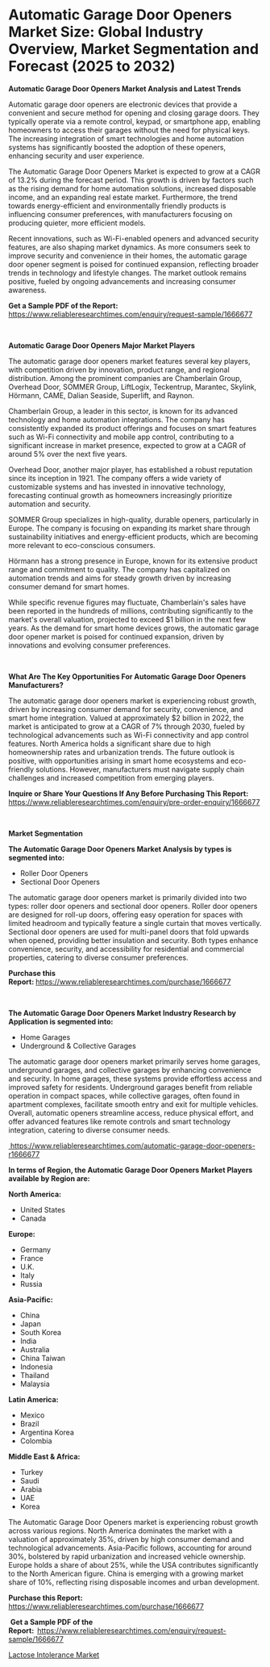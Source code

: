 <p><h1>Automatic Garage Door Openers Market Size: Global Industry Overview, Market Segmentation and Forecast (2025 to 2032)</h1></p><p><strong>Automatic Garage Door Openers Market Analysis and Latest Trends</strong></p>
<p><p>Automatic garage door openers are electronic devices that provide a convenient and secure method for opening and closing garage doors. They typically operate via a remote control, keypad, or smartphone app, enabling homeowners to access their garages without the need for physical keys. The increasing integration of smart technologies and home automation systems has significantly boosted the adoption of these openers, enhancing security and user experience.</p><p>The Automatic Garage Door Openers Market is expected to grow at a CAGR of 13.2% during the forecast period. This growth is driven by factors such as the rising demand for home automation solutions, increased disposable income, and an expanding real estate market. Furthermore, the trend towards energy-efficient and environmentally friendly products is influencing consumer preferences, with manufacturers focusing on producing quieter, more efficient models.</p><p>Recent innovations, such as Wi-Fi-enabled openers and advanced security features, are also shaping market dynamics. As more consumers seek to improve security and convenience in their homes, the automatic garage door opener segment is poised for continued expansion, reflecting broader trends in technology and lifestyle changes. The market outlook remains positive, fueled by ongoing advancements and increasing consumer awareness.</p></p>
<p><strong>Get a Sample PDF of the Report:&nbsp;</strong> <a href="https://www.reliableresearchtimes.com/enquiry/request-sample/1666677?utm_campaign=2232&utm_medium=2&utm_source=Github&utm_content=ia&utm_term=06032025&utm_id=automatic-garage-door-openers">https://www.reliableresearchtimes.com/enquiry/request-sample/1666677</a></p>
<p>&nbsp;</p>
<p><strong>Automatic Garage Door Openers Major Market Players</strong></p>
<p><p>The automatic garage door openers market features several key players, with competition driven by innovation, product range, and regional distribution. Among the prominent companies are Chamberlain Group, Overhead Door, SOMMER Group, LiftLogix, Teckentrup, Marantec, Skylink, Hörmann, CAME, Dalian Seaside, Superlift, and Raynon.</p><p>Chamberlain Group, a leader in this sector, is known for its advanced technology and home automation integrations. The company has consistently expanded its product offerings and focuses on smart features such as Wi-Fi connectivity and mobile app control, contributing to a significant increase in market presence, expected to grow at a CAGR of around 5% over the next five years.</p><p>Overhead Door, another major player, has established a robust reputation since its inception in 1921. The company offers a wide variety of customizable systems and has invested in innovative technology, forecasting continual growth as homeowners increasingly prioritize automation and security.</p><p>SOMMER Group specializes in high-quality, durable openers, particularly in Europe. The company is focusing on expanding its market share through sustainability initiatives and energy-efficient products, which are becoming more relevant to eco-conscious consumers.</p><p>Hörmann has a strong presence in Europe, known for its extensive product range and commitment to quality. The company has capitalized on automation trends and aims for steady growth driven by increasing consumer demand for smart homes.</p><p>While specific revenue figures may fluctuate, Chamberlain's sales have been reported in the hundreds of millions, contributing significantly to the market's overall valuation, projected to exceed $1 billion in the next few years. As the demand for smart home devices grows, the automatic garage door opener market is poised for continued expansion, driven by innovations and evolving consumer preferences.</p></p>
<p>&nbsp;</p>
<p><strong>What Are The Key Opportunities For Automatic Garage Door Openers Manufacturers?</strong></p>
<p><p>The automatic garage door openers market is experiencing robust growth, driven by increasing consumer demand for security, convenience, and smart home integration. Valued at approximately $2 billion in 2022, the market is anticipated to grow at a CAGR of 7% through 2030, fueled by technological advancements such as Wi-Fi connectivity and app control features. North America holds a significant share due to high homeownership rates and urbanization trends. The future outlook is positive, with opportunities arising in smart home ecosystems and eco-friendly solutions. However, manufacturers must navigate supply chain challenges and increased competition from emerging players.</p></p>
<p><strong>Inquire or Share Your Questions If Any Before Purchasing This Report:</strong> <a href="https://www.reliableresearchtimes.com/enquiry/pre-order-enquiry/1666677?utm_campaign=2232&utm_medium=2&utm_source=Github&utm_content=ia&utm_term=06032025&utm_id=automatic-garage-door-openers">https://www.reliableresearchtimes.com/enquiry/pre-order-enquiry/1666677</a></p>
<p>&nbsp;</p>
<p><strong>Market Segmentation</strong></p>
<p><strong>The Automatic Garage Door Openers Market Analysis by types is segmented into:</strong></p>
<p><ul><li>Roller Door Openers</li><li>Sectional Door Openers</li></ul></p>
<p><p>The automatic garage door openers market is primarily divided into two types: roller door openers and sectional door openers. Roller door openers are designed for roll-up doors, offering easy operation for spaces with limited headroom and typically feature a single curtain that moves vertically. Sectional door openers are used for multi-panel doors that fold upwards when opened, providing better insulation and security. Both types enhance convenience, security, and accessibility for residential and commercial properties, catering to diverse consumer preferences.</p></p>
<p><strong>Purchase this Report:&nbsp;</strong><a href="https://www.reliableresearchtimes.com/purchase/1666677?utm_campaign=2232&utm_medium=2&utm_source=Github&utm_content=ia&utm_term=06032025&utm_id=automatic-garage-door-openers">https://www.reliableresearchtimes.com/purchase/1666677</a></p>
<p>&nbsp;</p>
<p><strong>The Automatic Garage Door Openers Market Industry Research by Application is segmented into:</strong></p>
<p><ul><li>Home Garages</li><li>Underground & Collective Garages</li></ul></p>
<p><p>The automatic garage door openers market primarily serves home garages, underground garages, and collective garages by enhancing convenience and security. In home garages, these systems provide effortless access and improved safety for residents. Underground garages benefit from reliable operation in compact spaces, while collective garages, often found in apartment complexes, facilitate smooth entry and exit for multiple vehicles. Overall, automatic openers streamline access, reduce physical effort, and offer advanced features like remote controls and smart technology integration, catering to diverse consumer needs.</p></p>
<p><a href="https://www.reliableresearchtimes.com/automatic-garage-door-openers-r1666677?utm_campaign=2232&utm_medium=2&utm_source=Github&utm_content=ia&utm_term=06032025&utm_id=automatic-garage-door-openers">&nbsp;https://www.reliableresearchtimes.com/automatic-garage-door-openers-r1666677</a></p>
<p><strong>In terms of Region, the Automatic Garage Door Openers Market Players available by Region are:</strong></p>
<p>
    <p> <strong> North America: </strong>
        <ul>
            <li>United States</li>
            <li>Canada</li>
        </ul>
        </p> 
    <p> <strong> Europe: </strong>
        <ul>
            <li>Germany</li>
            <li>France</li>
            <li>U.K.</li>
            <li>Italy</li>
            <li>Russia</li>
        </ul>
        </p> 
    <p> <strong> Asia-Pacific: </strong>
        <ul>
            <li>China</li>
            <li>Japan</li>
            <li>South Korea</li>
            <li>India</li>
            <li>Australia</li>
            <li>China Taiwan</li>
            <li>Indonesia</li>
            <li>Thailand</li>
            <li>Malaysia</li>
        </ul>
        </p> 
    <p> <strong> Latin America: </strong>
        <ul>
            <li>Mexico</li>
            <li>Brazil</li>
            <li>Argentina Korea</li>
            <li>Colombia</li>
        </ul>
        </p> 
    <p> <strong> Middle East & Africa: </strong>
        <ul>
            <li>Turkey</li>
            <li>Saudi</li>
            <li>Arabia</li>
            <li>UAE</li>
            <li>Korea</li>
        </ul>
    </p>
    </p>
<p><p>The Automatic Garage Door Openers market is experiencing robust growth across various regions. North America dominates the market with a valuation of approximately 35%, driven by high consumer demand and technological advancements. Asia-Pacific follows, accounting for around 30%, bolstered by rapid urbanization and increased vehicle ownership. Europe holds a share of about 25%, while the USA contributes significantly to the North American figure. China is emerging with a growing market share of 10%, reflecting rising disposable incomes and urban development.</p></p>
<p><strong>Purchase this Report: </strong><a href="https://www.reliableresearchtimes.com/purchase/1666677?utm_campaign=2232&utm_medium=2&utm_source=Github&utm_content=ia&utm_term=06032025&utm_id=automatic-garage-door-openers">https://www.reliableresearchtimes.com/purchase/1666677</a></p>
<p>&nbsp;<strong>Get a Sample PDF of the Report:&nbsp;&nbsp;</strong><a href="https://www.reliableresearchtimes.com/enquiry/request-sample/1666677?utm_campaign=2232&utm_medium=2&utm_source=Github&utm_content=ia&utm_term=06032025&utm_id=automatic-garage-door-openers">https://www.reliableresearchtimes.com/enquiry/request-sample/1666677</a></p>
<p><strong></strong></p>
<p><p><a href="https://github.com/sca704osol/Market-Research-Report-List-1/blob/main/lactose-intolerance-market.md?utm_campaign=2232&utm_medium=2&utm_source=Github&utm_content=ia&utm_term=06032025&utm_id=automatic-garage-door-openers">Lactose Intolerance Market</a></p></p>